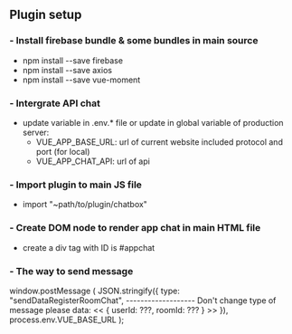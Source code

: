 ## Plugin setup

### - Install firebase bundle & some bundles in main source

- npm install --save firebase
- npm install --save axios
- npm install --save vue-moment

### - Intergrate API chat

- update variable in .env.\* file or update in global variable of production server:
  - VUE_APP_BASE_URL: url of current website included protocol and port (for local)
  - VUE_APP_CHAT_API: url of api

### - Import plugin to main JS file

- import "~path/to/plugin/chatbox"

### - Create DOM node to render app chat in main HTML file

- create a div tag with ID is #appchat

### - The way to send message

window.postMessage (
  JSON.stringify({
    type: "sendDataRegisterRoomChat", ------------------- Don't change type of message please
    data: << { userId: ???, roomId: ??? } >>
  }),
  process.env.VUE_BASE_URL
);
